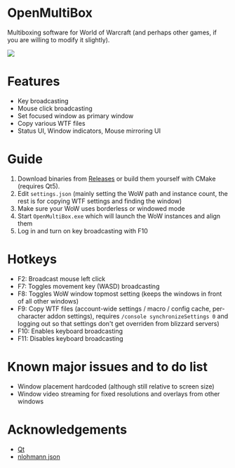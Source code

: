 # OpenMultiBox
Multiboxing software for World of Warcraft (and perhaps other games, if you are willing to modify it slightly).

![](https://i.imgur.com/JYNmXkz.png)

# Features
- Key broadcasting
- Mouse click broadcasting
- Set focused window as primary window
- Copy various WTF files
- Status UI, Window indicators, Mouse mirroring UI

# Guide
1. Download binaries from [Releases](https://github.com/RobinKa/OpenMultiBox/releases) or build them yourself with CMake (requires Qt5).
2. Edit `settings.json` (mainly setting the WoW path and instance count, the rest is for copying WTF settings and finding the window)
3. Make sure your WoW uses borderless or windowed mode
4. Start `OpenMultiBox.exe` which will launch the WoW instances and align them
5. Log in and turn on key broadcasting with F10

# Hotkeys
- F2: Broadcast mouse left click
- F7: Toggles movement key (WASD) broadcasting
- F8: Toggles WoW window topmost setting (keeps the windows in front of all other windows)
- F9: Copy WTF files (account-wide settings / macro / config cache, per-character addon settings), requires `/console synchronizeSettings 0` and logging out so that settings don't get overriden from blizzard servers)
- F10: Enables keyboard broadcasting
- F11: Disables keyboard broadcasting

# Known major issues and to do list
- Window placement hardcoded (although still relative to screen size)
- Window video streaming for fixed resolutions and overlays from other windows

# Acknowledgements
- [Qt](https://www.qt.io/)
- [nlohmann json](https://github.com/nlohmann/json)
